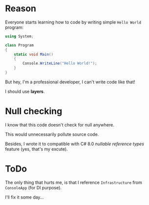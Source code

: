 # Reason

Everyone starts learning how to code by writing simple `Hello World` program:

```C#
using System;

class Program
{
    static void Main()
    {
        Console.WriteLine("Hello World!");
    }
}
```

But hey, I'm a professional developer, I can't write code like that!

I should use **layers**.

# Null checking

I know that this code doesn't check for null anywhere.

This would unnecessarily pollute source code.

Besides, I wrote it to compatible with C# 8.0 *nullable reference types* feature (yes, that's my excute).

# ToDo 

The only thing that hurts me, is that I reference `Infrastructure` from `ConsoleApp` (for DI purpose).

I'll fix it some day...
